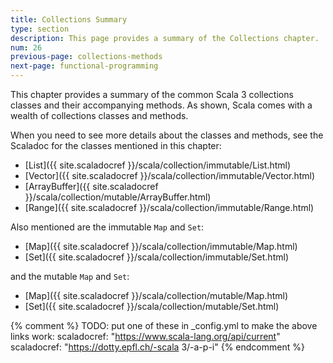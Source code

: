 ```yaml
---
title: Collections Summary
type: section
description: This page provides a summary of the Collections chapter.
num: 26
previous-page: collections-methods
next-page: functional-programming
---
```


This chapter provides a summary of the common Scala 3 collections classes and their accompanying methods. As shown, Scala comes with a wealth of collections classes and methods.

When you need to see more details about the classes and methods, see the Scaladoc for the classes mentioned in this chapter:

- [List]({{ site.scaladocref }}/scala/collection/immutable/List.html)
- [Vector]({{ site.scaladocref }}/scala/collection/immutable/Vector.html)
- [ArrayBuffer]({{ site.scaladocref }}/scala/collection/mutable/ArrayBuffer.html)
- [Range]({{ site.scaladocref }}/scala/collection/immutable/Range.html)

Also mentioned are the immutable `Map` and `Set`:

- [Map]({{ site.scaladocref }}/scala/collection/immutable/Map.html)
- [Set]({{ site.scaladocref }}/scala/collection/immutable/Set.html)

and the mutable `Map` and `Set`:

- [Map]({{ site.scaladocref }}/scala/collection/mutable/Map.html)
- [Set]({{ site.scaladocref }}/scala/collection/mutable/Set.html)


{% comment %}
TODO: put one of these in _config.yml to make the above links work:
  scaladocref: "https://www.scala-lang.org/api/current"
  scaladocref: "https://dotty.epfl.ch/-scala 3/-a-p-i"
{% endcomment %}




